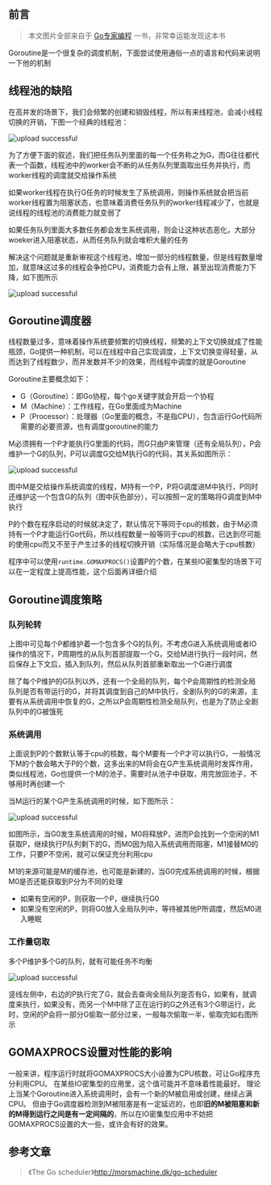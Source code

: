 
## 前言

>本文图片全部来自于 [Go专家编程](https://rainbowmango.gitbook.io/) 一书，非常幸运能发现这本书

Goroutine是一个很复杂的调度机制，下面尝试使用通俗一点的语言和代码来说明一下他的机制

## 线程池的缺陷

在高并发的场景下，我们会频繁的创建和销毁线程，所以有来线程池，会减小线程切换的开销，下图一个经典的线程池：

![upload successful](../images/pasted-93.png)
<!--more-->
为了方便下面的叙述，我们把任务队列里面的每一个任务称之为G，而G往往都代表一个函数，线程池中的worker会不断的从任务队列里面取出任务并执行，而worker线程的调度就交给操作系统

如果worker线程在执行G任务的时候发生了系统调用，则操作系统就会把当前worker线程置为阻塞状态，也意味着消费任务队列的worker线程减少了，也就是说线程的线程池的消费能力就变弱了

如果任务队列里面大多数任务都会发生系统调用，则会让这种状态恶化，大部分woeker进入阻塞状态，从而任务队列就会堆积大量的任务

解决这个问题就是重新审视这个线程池，增加一部分的线程数量，但是线程数量增加，就意味这过多的线程会争抢CPU，消费能力会有上限，甚至出现消费能力下降，如下图所示

![upload successful](../images/pasted-94.png)

## Goroutine调度器

线程数量过多，意味着操作系统要频繁的切换线程，频繁的上下文切换就成了性能瓶颈，Go提供一种机制，可以在线程中自己实现调度，上下文切换变得轻量，从而达到了线程数少，而并发数并不少的效果，而线程中调度的就是Goroutine

Goroutine主要概念如下：
- G（Goroutine）：即Go协程，每个go关键字就会开启一个协程
- M（Machine）：工作线程，在Go里面成为Machine
- P（Processor）：处理器（Go里面的概念，不是指CPU），包含运行Go代码所需要的必要资源，也有调度goroutine的能力

M必须拥有一个P才能执行G里面的代码，而G只由P来管理（还有全局队列），P会维护一个G的队列，P可以调度G交给M执行G的代码，其关系如图所示：

![upload successful](../images/pasted-95.png)

图中M是交给操作系统调度的线程，M持有一个P，P将G调度进M中执行，P同时还维护这一个包含G的队列（图中灰色部分），可以按照一定的策略将G调度到M中执行

P的个数在程序启动的时候就决定了，默认情况下等同于cpu的核数，由于M必须持有一个P才能运行Go代码，所以线程数量一般等同于cpu的核数，已达到尽可能的使用cpu而又不至于产生过多的线程切换开销（实际情况是会略大于cpu核数）

程序中可以使用`runtime.GOMAXPROCS()`设置P的个数，在某些IO密集型的场景下可以在一定程度上提高性能，这个后面再详细介绍

## Goroutine调度策略

### 队列轮转

上图中可见每个P都维护着一个包含多个G的队列，不考虑G进入系统调用或者IO操作的情况下，P周期性的从队列首部提取一个G，交给M进行执行一段时间，然后保存上下文后，插入到队列，然后从队列首部重新取出一个G进行调度

除了每个P维护的G队列以外，还有一个全局的队列，每个P会周期性的检测全局队列是否有带运行的G，并将其调度到自己的M中执行，全剧队列的G的来源，主要有从系统调用中恢复的G，之所以P会周期性检测全局队列，也是为了防止全剧队列中的G被饿死

### 系统调用

上面说到P的个数默认等于cpu的核数，每个M要有一个P才可以执行G，一般情况下M的个数会略大于P的个数，这多出来的M将会在G产生系统调用时发挥作用，类似线程池，Go也提供一个M的池子，需要时从池子中获取，用完放回池子，不够用时再创建一个

当M运行的某个G产生系统调用的时候，如下图所示：

![upload successful](../images/pasted-96.png)

如图所示，当G0发生系统调用的时候，M0将释放P，进而P会找到一个空闲的M1获取P，继续执行P队列剩下的G，而M0因为陷入系统调用而阻塞，M1接替M0的工作，只要P不空闲，就可以保证充分利用cpu

M1的来源可能是M的缓存池，也可能是新建的，当G0完成系统调用的时候，根据M0是否还能获取到P分为不同的处理
- 如果有空闲的P，则获取一个P，继续执行G0
- 如果没有空闲的P，则将G0放入全局队列中，等待被其他P所调度，然后M0进入睡眠

### 工作量窃取

多个P维护多个G的队列，就有可能任务不均衡

![upload successful](../images/pasted-97.png)

竖线左侧中，右边的P执行完了G，就会去查询全局队列是否有G，如果有，就调度来执行，如果没有，而另一个M中除了正在运行的G之外还有3个G带运行，此时，空闲的P会将一部分G偷取一部分过来，一般每次偷取一半，偷取完如右图所示

## GOMAXPROCS设置对性能的影响

一般来讲，程序运行时就将GOMAXPROCS大小设置为CPU核数，可让Go程序充分利用CPU。 在某些IO密集型的应用里，这个值可能并不意味着性能最好。 理论上当某个Goroutine进入系统调用时，会有一个新的M被启用或创建，继续占满CPU。 但由于Go调度器检测到M被阻塞是有一定延迟的，也即**旧的M被阻塞和新的M得到运行之间是有一定间隔的**，所以在IO密集型应用中不妨把GOMAXPROCS设置的大一些，或许会有好的效果。

## 参考文章

> 《The Go scheduler》http://morsmachine.dk/go-scheduler